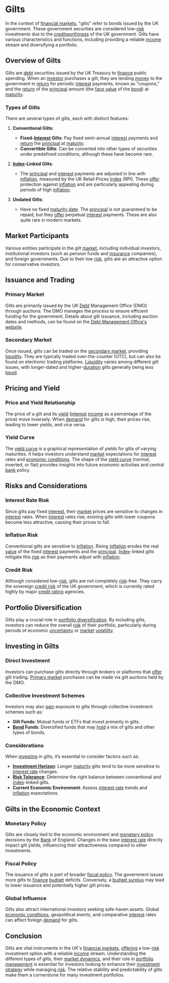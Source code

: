 # Gilts

In the context of [financial markets](../f/financial_market.md), "gilts" refer to bonds issued by the UK government. These government securities are considered low-[risk](../r/risk.md) investments due to the [creditworthiness](../c/creditworthiness.md) of the UK government. Gilts have various characteristics and functions, including providing a reliable [income](../i/income.md) stream and diversifying a portfolio.

## Overview of Gilts

Gilts are [debt](../d/debt.md) securities issued by the UK Treasury to [finance](../f/finance.md) public spending. When an [investor](../i/investor.md) purchases a gilt, they are lending [money](../m/money.md) to the government in [return](../r/return.md) for periodic [interest](../i/interest.md) payments, known as "coupons," and the [return](../r/return.md) of the [principal](../p/principal.md) amount (the [face value](../f/face_value.md) of the [bond](../b/bond.md)) at [maturity](../m/maturity.md).

### Types of Gilts

There are several types of gilts, each with distinct features:

1. **Conventional Gilts**:
    - **Fixed-[Interest](../i/interest.md) Gilts**: Pay fixed semi-annual [interest](../i/interest.md) payments and [return](../r/return.md) the [principal](../p/principal.md) at [maturity](../m/maturity.md).
    - **Convertible Gilts**: Can be converted into other types of securities under predefined conditions, although these have become rare.

2. **[Index](../i/index_instrument.md)-Linked Gilts**: 
    - The [principal](../p/principal.md) and [interest](../i/interest.md) payments are adjusted in line with [inflation](../i/inflation.md), measured by the UK Retail Prices [Index](../i/index_instrument.md) (RPI). These [offer](../o/offer.md) protection against [inflation](../i/inflation.md) and are particularly appealing during periods of high [inflation](../i/inflation.md).
  
3. **Undated Gilts**:
    - Have no fixed [maturity date](../m/maturity_date.md). The [principal](../p/principal.md) is not guaranteed to be repaid, but they [offer](../o/offer.md) perpetual [interest](../i/interest.md) payments. These are also quite rare in modern markets.

## Market Participants

Various entities participate in the gilt [market](../m/market.md), including individual investors, institutional investors (such as pension funds and [insurance](../i/insurance.md) companies), and foreign governments. Due to their low [risk](../r/risk.md), gilts are an attractive option for conservative investors.

## Issuance and Trading

### Primary Market

Gilts are primarily issued by the UK [Debt](../d/debt.md) Management Office (DMO) through auctions. The DMO manages the process to ensure efficient funding for the government. Details about gilt issuance, including auction dates and methods, can be found on the [Debt Management Office's website](https://www.dmo.gov.uk/).

### Secondary Market

Once issued, gilts can be traded on the [secondary market](../s/secondary_market.md), providing [liquidity](../l/liquidity.md). They are typically traded over-the-counter (OTC), but can also be found on electronic trading platforms. [Liquidity](../l/liquidity.md) varies among different gilt issues, with longer-dated and higher-[duration](../d/duration.md) gilts generally being less [liquid](../l/liquid.md).

## Pricing and Yield

### Price and Yield Relationship

The price of a gilt and its [yield](../y/yield.md) ([interest](../i/interest.md) [income](../i/income.md) as a percentage of the price) move inversely. When [demand](../d/demand.md) for gilts is high, their prices rise, leading to lower yields, and vice versa.

### Yield Curve

The [yield curve](../y/yard.md) is a graphical representation of yields for gilts of varying maturities. It helps investors understand [market](../m/market.md) expectations for [interest](../i/interest.md) rates and [economic conditions](../e/economic_conditions.md). The shape of the [yield curve](../y/yard.md) (normal, inverted, or flat) provides insights into future economic activities and central [bank](../b/bank.md) policy.

## Risks and Considerations

### Interest Rate Risk

Since gilts pay fixed [interest](../i/interest.md), their [market](../m/market.md) prices are sensitive to changes in [interest](../i/interest.md) rates. When [interest](../i/interest.md) rates rise, existing gilts with lower coupons become less attractive, causing their prices to fall.

### Inflation Risk

Conventional gilts are sensitive to [inflation](../i/inflation.md). Rising [inflation](../i/inflation.md) erodes the real [value](../v/value.md) of the fixed [interest](../i/interest.md) payments and the [principal](../p/principal.md). [Index](../i/index_instrument.md)-linked gilts mitigate this [risk](../r/risk.md) as their payments adjust with [inflation](../i/inflation.md).

### Credit Risk

Although considered low-[risk](../r/risk.md), gilts are not completely [risk](../r/risk.md)-free. They carry the sovereign [credit risk](../c/credit_risk.md) of the UK government, which is currently rated highly by major [credit rating](../c/credit_rating.md) agencies.

## Portfolio Diversification

Gilts play a crucial role in [portfolio diversification](../p/portfolio_diversification.md). By including gilts, investors can reduce the overall [risk](../r/risk.md) of their portfolio, particularly during periods of economic [uncertainty](../u/uncertainty_in_trading.md) or [market](../m/market.md) [volatility](../v/volatility.md).

## Investing in Gilts

### Direct Investment

Investors can purchase gilts directly through brokers or platforms that [offer](../o/offer.md) gilt trading. [Primary market](../p/primary_market.md) purchases can be made via gilt auctions held by the DMO.

### Collective Investment Schemes

Investors may also [gain](../g/gain.md) exposure to gilts through collective investment schemes such as:
- **Gilt Funds**: Mutual funds or ETFs that invest primarily in gilts.
- **[Bond](../b/bond.md) Funds**: Diversified funds that may [hold](../h/hold.md) a mix of gilts and other types of bonds.

### Considerations

When [investing](../i/investing.md) in gilts, it’s essential to consider factors such as:
- **[Investment Horizon](../i/investment_horizon.md)**: Longer [maturity](../m/maturity.md) gilts tend to be more sensitive to [interest rate](../i/interest_rate.md) changes.
- **[Risk Tolerance](../r/risk_tolerance.md)**: Determine the right balance between conventional and [index](../i/index_instrument.md)-linked gilts.
- **Current Economic Environment**: Assess [interest rate](../i/interest_rate.md) trends and [inflation](../i/inflation.md) expectations.

## Gilts in the Economic Context

### Monetary Policy

Gilts are closely tied to the economic environment and [monetary policy](../m/monetary_policy.md) decisions by the [Bank](../b/bank.md) of England. Changes in the base [interest rate](../i/interest_rate.md) directly impact gilt yields, influencing their attractiveness compared to other investments.

### Fiscal Policy

The issuance of gilts is part of broader [fiscal policy](../f/fiscal_policy.md). The government issues more gilts to [finance](../f/finance.md) [budget](../b/budget.md) deficits. Conversely, a [budget surplus](../b/budget_surplus.md) may lead to lower issuance and potentially higher gilt prices.

### Global Influence

Gilts also attract international investors seeking safe-haven assets. Global [economic conditions](../e/economic_conditions.md), geopolitical events, and comparative [interest](../i/interest.md) rates can affect foreign [demand](../d/demand.md) for gilts.

## Conclusion

Gilts are vital instruments in the UK's [financial markets](../f/financial_market.md), [offering](../o/offering.md) a low-[risk](../r/risk.md) investment option with a reliable [income](../i/income.md) stream. Understanding the different types of gilts, their [market dynamics](../m/market_dynamics.md), and their role in [portfolio management](../p/par.md) is essential for investors looking to enhance their [investment strategy](../i/investment_strategy.md) while managing [risk](../r/risk.md). The relative stability and predictability of gilts make them a cornerstone for many investment portfolios.